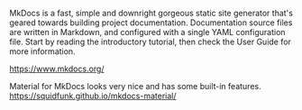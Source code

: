 MkDocs is a fast, simple and downright gorgeous static site generator that's geared towards building project 
documentation. Documentation source files are written in Markdown, and configured with a single YAML configuration file.
Start by reading the introductory tutorial, then check the User Guide for more information.

https://www.mkdocs.org/


Material for MkDocs looks very nice and has some built-in features.
https://squidfunk.github.io/mkdocs-material/




